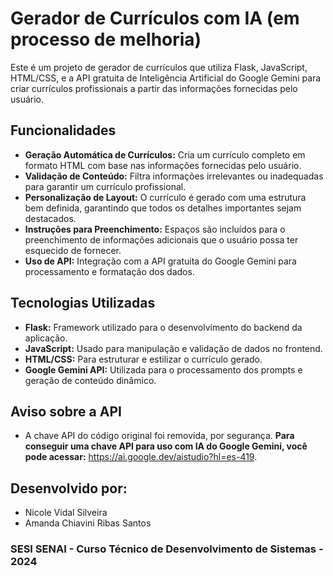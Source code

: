 # Gerador de Currículos com IA (em processo de melhoria)

Este é um projeto de gerador de currículos que utiliza Flask, JavaScript, HTML/CSS, e a API gratuita de Inteligência Artificial do Google Gemini para criar currículos profissionais a partir das informações fornecidas pelo usuário.

## Funcionalidades

- **Geração Automática de Currículos:** Cria um currículo completo em formato HTML com base nas informações fornecidas pelo usuário.
- **Validação de Conteúdo:** Filtra informações irrelevantes ou inadequadas para garantir um currículo profissional.
- **Personalização de Layout:** O currículo é gerado com uma estrutura bem definida, garantindo que todos os detalhes importantes sejam destacados.
- **Instruções para Preenchimento:** Espaços são incluídos para o preenchimento de informações adicionais que o usuário possa ter esquecido de fornecer.
- **Uso de API:** Integração com a API gratuita do Google Gemini para processamento e formatação dos dados.

## Tecnologias Utilizadas

- **Flask:** Framework utilizado para o desenvolvimento do backend da aplicação.
- **JavaScript:** Usado para manipulação e validação de dados no frontend.
- **HTML/CSS:** Para estruturar e estilizar o currículo gerado.
- **Google Gemini API:** Utilizada para o processamento dos prompts e geração de conteúdo dinâmico.

## Aviso sobre a API
- A chave API do código original foi removida, por segurança. **Para conseguir uma chave API para uso com IA do Google Gemini, você pode acessar:** https://ai.google.dev/aistudio?hl=es-419. 

## Desenvolvido por: 
- Nicole Vidal Silveira 
- Amanda Chiavini Ribas Santos

### SESI SENAI - Curso Técnico de Desenvolvimento de Sistemas - 2024
